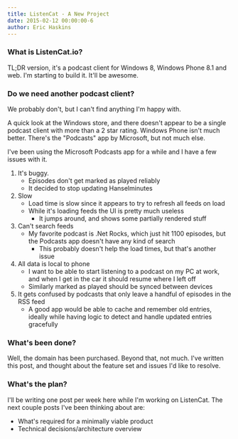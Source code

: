 ```yaml
---
title: ListenCat - A New Project
date: 2015-02-12 00:00:00-6
author: Eric Haskins
---
```

### What is ListenCat.io? ###
TL;DR version, it's a podcast client for Windows 8, Windows Phone 8.1 and web. I'm starting to build it. It'll be awesome.

### Do we need another podcast client? ###
We probably don't, but I can't find anything I'm happy with.

A quick look at the Windows store, and there doesn't appear to be a single podcast client with more than a 2 star rating. Windows Phone isn't much better. There's the "Podcasts" app by Microsoft, but not much else.

I've been using the Microsoft Podcasts app for a while and I have a few issues with it.

1. It's buggy.
	- Episodes don't get marked as played reliably
	- It decided to stop updating Hanselminutes
2. Slow
	- Load time is slow since it appears to try to refresh all feeds on load
	- While it's loading feeds the UI is pretty much useless
		- It jumps around, and shows some partially rendered stuff
3. Can't search feeds
	- My favorite podcast is .Net Rocks, which just hit 1100 episodes, but the Podcasts app doesn't have any kind of search
		- This probably doesn't help the load times, but that's another issue
4. All data is local to phone
	- I want to be able to start listening to a podcast on my PC at work, and when I get in the car it should resume where I left off
	- Similarly marked as played should be synced between devices
5. It gets confused by podcasts that only leave a handful of episodes in the RSS feed
	- A good app would be able to cache and remember old entries, ideally while having logic to detect and handle updated entries gracefully

### What's been done? ###
Well, the domain has been purchased. Beyond that, not much. I've written this post, and thought about the feature set and issues I'd like to resolve.

### What's the plan? ###
I'll be writing one post per week here while I'm working on ListenCat. The next couple posts I've been thinking about are:

- What's required for a minimally viable product
- Technical decisions/architecture overview
